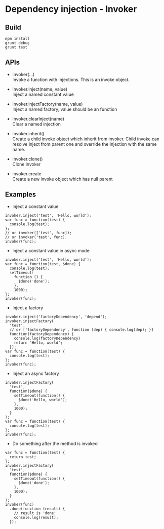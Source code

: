 Dependency injection - Invoker
===
Build
---
```
npm install
grunt debug
grunt test
```
APIs
---
- invoker(...)  
Invoke a function with injections. This is an invoke object.

- invoker.inject(name, value)  
Inject a named constant value

- invoker.injectFactory(name, value)  
Inject a named factory, value should be an function

- invoker.clearInject(name)  
Clear a named injection

- invoker.inherit()  
Create a child invoke object which inherit from invoker. Child invoke can resolve inject from parent one and override the injection with the same name.

- invoker.clone()  
Clone invoker

- invoker.create  
Create a new invoke object which has null parent

Examples
---
- Inject a constant value  
```
invoker.inject('test', 'Hello, world');
var func = function(test) {
  console.log(test);
};
// or invoker(['test', func]);
// or invoker('test', func);
invoker(func);
```
- Inject a constant value in async mode  
```
invoker.inject('test', 'Hello, world');
var func = function(test, $done) {
  console.log(test);
  setTimeout(
    function () {
      $done('done');
    },
    1000);
};
invoker(func);
```
- Inject a factory
```
invoker.inject('factoryDependency', 'depend');
invoker.injectFactory(
  'test',
  // or ['factoryDependency', function (dep) { console.log(dep); }]
  function(factoryDependency) {
    console.log(factoryDependency)
    return 'Hello, world';
  });
var func = function(test) {
  console.log(test);
};
invoker(func);
```
- Inject an async factory
```
invoker.injectFactory(
  'test',
  function($done) {
    setTimeout(function() {
      $done('Hello, world');
    },
    1000);
  }
);
var func = function(test) {
  console.log(test);
};
invoker(func);
```
- Do something after the method is invoked
```
var func = function(test) {
  return test;
};
invoker.injectFactory(
  'test',
  function($done) {
    setTimeout(function() {
      $done('done');
    },
    1000);
  }
);
invoker(func)
  .done(function (result) {
    // result is 'done'
    console.log(result);
  });
```
